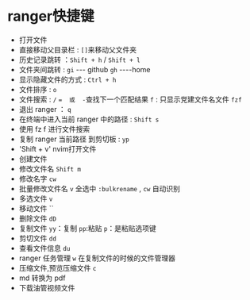 #   ranger快捷键



- 打开文件
- 直接移动父目录栏   :   `[]`来移动父文件夹
- 历史记录跳转   ：`Shift + h`  / `Shift + l`
- 文件夹间跳转   :    `gi`  --- github   `gh`  ----home
- 显示隐藏文件的方式   :  `Ctrl + h` 
- 文件排序   :  `o`
- 文件搜索   :   `/`    `=  或  -`查找下一个匹配结果    `f` : 只显示党建文件名文件   `fzf`
- 退出 ranger  ：  `q`
- 在终端中进入当前 ranger 中的路径   :  `Shift s`
- 使用 fz f 进行文件搜索 
- 复制 ranger 当前路径 到剪切板   :   `yp`
- 'Shift + v'     nvim打开文件
- 创建文件    
- 修改文件名   `Shift m`
- 修改名字   `cw`
- 批量修改文件名   `v` 全选中 `:bulkrename`  ,  `cw` 自动识别
- 多选文件  `v`
- 移动文件   ``
- 删除文件   `dD`
- 复制文件    `yy`：复制   `pp`:粘贴   `p`：是粘贴选项键
- 剪切文件    `dd`
- 查看文件信息    `du`
- ranger 任务管理   `w`  在复制文件的时候的文件管理器
- 压缩文件,预览压缩文件   `c` 
- md 转换为 pdf 
- 下载油管视频文件 